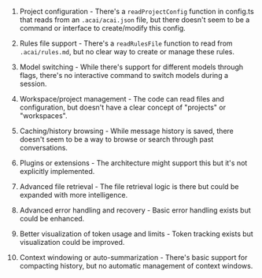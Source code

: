 1. Project configuration - There's a `readProjectConfig` function in config.ts that reads from an `.acai/acai.json` file, but there doesn't seem to be a command or interface to create/modify this config.

2. Rules file support - There's a `readRulesFile` function to read from `.acai/rules.md`, but no clear way to create or manage these rules.

3. Model switching - While there's support for different models through flags, there's no interactive command to switch models during a session.

4. Workspace/project management - The code can read files and configuration, but doesn't have a clear concept of "projects" or "workspaces".

5. Caching/history browsing - While message history is saved, there doesn't seem to be a way to browse or search through past conversations.

6. Plugins or extensions - The architecture might support this but it's not explicitly implemented.

7. Advanced file retrieval - The file retrieval logic is there but could be expanded with more intelligence.

8. Advanced error handling and recovery - Basic error handling exists but could be enhanced.

9. Better visualization of token usage and limits - Token tracking exists but visualization could be improved.

10. Context windowing or auto-summarization - There's basic support for compacting history, but no automatic management of context windows.
